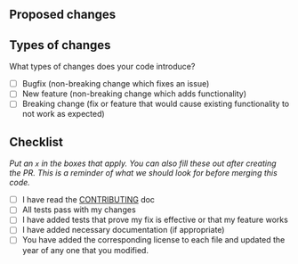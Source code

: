 ## Proposed changes


## Types of changes

What types of changes does your code introduce?

- [ ] Bugfix (non-breaking change which fixes an issue)
- [ ] New feature (non-breaking change which adds functionality)
- [ ] Breaking change (fix or feature that would cause existing functionality to not work as expected)

## Checklist

_Put an `x` in the boxes that apply. You can also fill these out after creating the PR. This is a reminder of what we should look for before merging this code._

- [ ] I have read the [CONTRIBUTING](https://github.com/shadow-robot/sr_documentation/blob/F%23SRC-3083_Contributing_guide/Contributing.md) doc
- [ ] All tests pass with my changes
- [ ] I have added tests that prove my fix is effective or that my feature works
- [ ] I have added necessary documentation (if appropriate)
- [ ] You have added the corresponding license to each file and updated the year of any one that you modified.
